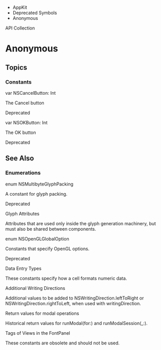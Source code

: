 

- AppKit
- Deprecated Symbols
-  Anonymous 

API Collection

# Anonymous

## Topics

### Constants

var NSCancelButton: Int

The Cancel button

Deprecated

var NSOKButton: Int

The OK button

Deprecated

## See Also

### Enumerations

enum NSMultibyteGlyphPacking

A constant for glyph packing.

Deprecated

Glyph Attributes

Attributes that are used only inside the glyph generation machinery, but must also be shared between components.

enum NSOpenGLGlobalOption

Constants that specify OpenGL options.

Deprecated

Data Entry Types

These constants specify how a cell formats numeric data.

Additional Writing Directions

Additional values to be added to NSWritingDirection.leftToRight or NSWritingDirection.rightToLeft, when used with writingDirection.

Return values for modal operations

Historical return values for runModal(for:) and runModalSession(_:).

Tags of Views in the FontPanel

These constants are obsolete and should not be used.

